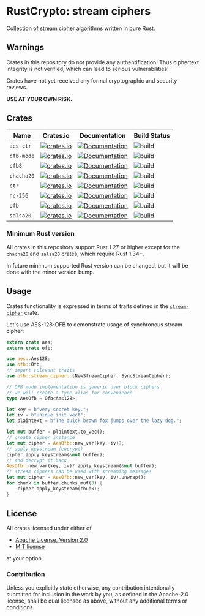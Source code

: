 # RustCrypto: stream ciphers

Collection of [stream cipher][1] algorithms written in pure Rust.

## Warnings

Crates in this repository do not provide any authentification! Thus ciphertext
integrity is not verified, which can lead to serious vulnerabilities!

Crates have not yet received any formal cryptographic and security reviews.

**USE AT YOUR OWN RISK.**

## Crates
| Name | Crates.io | Documentation | Build Status |
|------|-----------|---------------|--------------|
| `aes-ctr` | [![crates.io](https://img.shields.io/crates/v/aes-ctr.svg)](https://crates.io/crates/aes-ctr) | [![Documentation](https://docs.rs/aes-ctr/badge.svg)](https://docs.rs/aes-ctr) | ![build](https://github.com/RustCrypto/stream-ciphers/workflows/aes-ctr/badge.svg?branch=master&event=push)
| `cfb-mode` | [![crates.io](https://img.shields.io/crates/v/cfb-mode.svg)](https://crates.io/crates/cfb-mode) | [![Documentation](https://docs.rs/cfb-mode/badge.svg)](https://docs.rs/cfb-mode) | ![build](https://github.com/RustCrypto/stream-ciphers/workflows/cfb-mode/badge.svg?branch=master&event=push)
| `cfb8` | [![crates.io](https://img.shields.io/crates/v/cfb8.svg)](https://crates.io/crates/cfb8) | [![Documentation](https://docs.rs/cfb8/badge.svg)](https://docs.rs/cfb8) | ![build](https://github.com/RustCrypto/stream-ciphers/workflows/cfb-mode/badge.svg?branch=master&event=push)
| `chacha20` | [![crates.io](https://img.shields.io/crates/v/chacha20.svg)](https://crates.io/crates/chacha20) | [![Documentation](https://docs.rs/chacha20/badge.svg)](https://docs.rs/chacha20) | ![build](https://github.com/RustCrypto/stream-ciphers/workflows/chacha20/badge.svg?branch=master&event=push)
| `ctr` | [![crates.io](https://img.shields.io/crates/v/ctr.svg)](https://crates.io/crates/ctr) | [![Documentation](https://docs.rs/ctr/badge.svg)](https://docs.rs/ctr) | ![build](https://github.com/RustCrypto/stream-ciphers/workflows/ctr/badge.svg?branch=master&event=push)
| `hc-256` | [![crates.io](https://img.shields.io/crates/v/hc-256.svg)](https://crates.io/crates/hc-256) | [![Documentation](https://docs.rs/hc-256/badge.svg)](https://docs.rs/hc-256) | ![build](https://github.com/RustCrypto/stream-ciphers/workflows/hc-256/badge.svg?branch=master&event=push)
| `ofb` | [![crates.io](https://img.shields.io/crates/v/ofb.svg)](https://crates.io/crates/ofb) | [![Documentation](https://docs.rs/ofb/badge.svg)](https://docs.rs/ofb) | ![build](https://github.com/RustCrypto/stream-ciphers/workflows/ofb/badge.svg?branch=master&event=push)
| `salsa20` | [![crates.io](https://img.shields.io/crates/v/salsa20.svg)](https://crates.io/crates/salsa20) | [![Documentation](https://docs.rs/salsa20/badge.svg)](https://docs.rs/salsa20) | ![build](https://github.com/RustCrypto/stream-ciphers/workflows/salsa20/badge.svg?branch=master)


### Minimum Rust version
All crates in this repository support Rust 1.27 or higher except for the
`chacha20` and `salsa20` crates, which require Rust 1.34+.

In future minimum supported Rust version can be changed, but it will be done
with the minor version bump.

## Usage

Crates functionality is expressed in terms of traits defined in the
[`stream-cipher`][2] crate.

Let's use AES-128-OFB to demonstrate usage of synchronous stream cipher:
```rust
extern crate aes;
extern crate ofb;

use aes::Aes128;
use ofb::Ofb;
// import relevant traits
use ofb::stream_cipher::{NewStreamCipher, SyncStreamCipher};

// OFB mode implementation is generic over block ciphers
// we will create a type alias for convenience
type AesOfb = Ofb<Aes128>;

let key = b"very secret key.";
let iv = b"unique init vect";
let plaintext = b"The quick brown fox jumps over the lazy dog.";

let mut buffer = plaintext.to_vec();
// create cipher instance
let mut cipher = AesOfb::new_var(key, iv)?;
// apply keystream (encrypt)
cipher.apply_keystream(&mut buffer);
// and decrypt it back
AesOfb::new_var(key, iv)?.apply_keystream(&mut buffer);
// stream ciphers can be used with streaming messages
let mut cipher = AesOfb::new_var(key, iv).unwrap();
for chunk in buffer.chunks_mut(3) {
    cipher.apply_keystream(chunk);
}
```

## License

All crates licensed under either of

 * [Apache License, Version 2.0](http://www.apache.org/licenses/LICENSE-2.0)
 * [MIT license](http://opensource.org/licenses/MIT)

at your option.

### Contribution

Unless you explicitly state otherwise, any contribution intentionally submitted
for inclusion in the work by you, as defined in the Apache-2.0 license, shall be
dual licensed as above, without any additional terms or conditions.

[1]: https://en.wikipedia.org/wiki/Stream_cipher
[2]: https://docs.rs/stream-cipher
